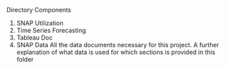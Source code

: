 Directory Components

1. SNAP Utilization
2. Time Series Forecasting
3. Tableau Doc
4. SNAP Data
    All the data documents necessary for this project. A further explanation of what data is used for which sections is provided in this folder
